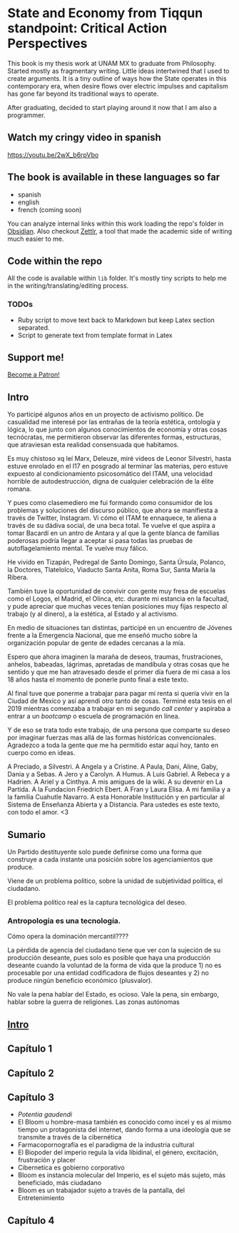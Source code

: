 # State and Economy from Tiqqun standpoint: Critical Action Perspectives

This book is my thesis work at UNAM MX to graduate from Philosophy. Started mostly as fragmentary writing. Little ideas intertwined that I used to create arguments. It is a tiny outline of ways how the State operates in this contemporary era, when desire flows over electric impulses and capitalism has gone far beyond its traditional ways to operate.

After graduating, decided to start playing around it now that I am also a programmer.

## Watch my cringy video in spanish
https://youtu.be/2wX_b6rpVbo

## The book is available in these languages so far
- spanish
- english
- french (coming soon)

You can analyze internal links within this work loading the repo's folder in [Obsidian](https://obsidian.md/).
Also checkout [Zettlr](https://zettlr.com), a tool that made the academic side of writing much easier to me.

## Code within the repo

All the code is available within `lib` folder.
It's mostly tiny scripts to help me in the writing/translating/editing process.

### TODOs
- Ruby script to move text back to Markdown but keep Latex section separated.
- Script to generate text from template format in Latex

## Support me!

<a href="https://www.patreon.com/bePatron?u=8210396" data-patreon-widget-type="become-patron-button">Become a Patron!</a><script async src="https://c6.patreon.com/becomePatronButton.bundle.js"></script>

## Intro

Yo participé algunos años en un proyecto de activismo político. De casualidad me interesé por las entrañas de la teoría estética, ontología y lógica, lo que junto con algunos conocimientos de economía y otras cosas tecnócratas, me permitieron observar las diferentes formas, estructuras, que atraviesan esta realidad consensuada que habitamos.

Es muy chistoso xq leí Marx, Deleuze, miré videos de Leonor Silvestri, hasta estuve enrolado en el I17 en posgrado al terminar las materias, pero estuve expuesto al condicionamiento psicosomático del ITAM, una velocidad horrible de autodestrucción, digna de cualquier celebración de la élite romana.

Y pues como clasemediero me fui formando como consumidor de los problemas y soluciones del discurso público, que ahora se manifiesta a través de Twitter, Instagram. Vi cómo el ITAM te ennaquece, te aliena a través de su dádiva social, de una beca total. Te vuelve el que aspira a tomar Bacardí en un antro de Antara y al que la gente blanca de familias poderosas podría llegar a aceptar si pasa todas las pruebas de autoflagelamiento mental. Te vuelve muy fálico.

He vivido en Tizapán, Pedregal de Santo Domingo, Santa Úrsula, Polanco, la Doctores, Tlatelolco,  Viaducto Santa Anita, Roma Sur, Santa María la Ribera.

También tuve la oportunidad de convivir con gente muy fresa de escuelas como el Logos, el Madrid, el Olinca, etc. durante mi estancia en la facultad, y pude apreciar que muchas veces tenían posiciones muy fijas respecto al trabajo (y al dinero), a la estética, al Estado y al activismo.

En medio de situaciones tan distintas, participé en un encuentro de Jóvenes frente a la Emergencia Nacional, que me enseñó mucho sobre la organización popular de gente de edades cercanas a la mía.

Espero que ahora imaginen la maraña de deseos, traumas, frustraciones, anhelos, babeadas, lágrimas, apretadas de mandíbula y otras cosas que he sentido y que me han atravesado desde el primer día fuera de mi casa a los 18 años hasta el momento de ponerle punto final a este texto.

Al final tuve que ponerme a trabajar para pagar mi renta si quería vivir en la Ciudad de Mexico y así aprendi otro tanto de cosas. Terminé esta tesis en el 2019 mientras comenzaba a trabajar en mi segundo *call center* y aspiraba a entrar a un *bootcamp* o escuela de programación en línea.

Y de eso se trata todo este trabajo, de una persona que comparte su deseo por imaginar fuerzas mas allá de las formas históricas convencionales. Agradezco a toda la gente que me ha permitido estar aquí hoy, tanto en cuerpo como en ideas.

A Preciado, a Silvestri.
A Angela y a Cristine.
A Paula, Dani, Aline, Gaby, Dania y a Sebas.
A Jero y a Carolyn.
A Humus.
A Luis Gabriel.
A Rebeca y a Hadrien.
A Ariel y a Cinthya.
A mis amigues de la wiki.
A su devenir en La Partida.
A la Fundacion Friedrich Ebert.
A Fran y Laura Elisa.
A mi familia y a la familia Cuahutle Navarro.
A esta Honorable Institución y en particular al Sistema de Enseñanza Abierta y a Distancia.
Para ustedes es este texto, con todo el amor. <3

## Sumario

Un Partido destituyente solo puede definirse como una forma que construye a cada instante una posición sobre los agenciamientos que produce.

Viene de un problema político, sobre la unidad de subjetividad política, el ciudadano.

El problema político real es la captura tecnológica del deseo.

### Antropología es una tecnología.

Cómo opera la dominación mercantil????

La pérdida de agencia del ciudadano tiene que ver con la sujeción de su producción deseante, pues solo es posible que haya una producción deseante cuando la voluntad de la forma de vida que la produce 1) no es procesable por una entidad codificadora de flujos deseantes y 2) no produce ningún beneficio económico (plusvalor).

No vale la pena hablar del Estado, es ocioso. Vale la pena, sin embargo, hablar sobre la guerra de religiones. Las zonas autónomas

## [Intro](es/md/chapters/01-intro)
## Capítulo 1
## Capítulo 2
## Capítulo 3

- *Potentia gaudendi*
- El Bloom u hombre-masa también es conocido como incel y es al mismo tiempo un protagonista del internet, dando forma a una ideología que se transmite a través de la cibernética
- Farmacopornografía es el paradigma de la industria cultural
- El Biopoder del imperio regula la vida libidinal, el género, excitación, frustración y placer
- Cibernetica es gobierno corporativo
- Bloom es instancia molecular del Imperio, es el sujeto más sujeto, más beneficiado, más ciudadano
- Bloom es un trabajador sujeto a través de la pantalla, del Entretenimiento


## Capítulo 4
